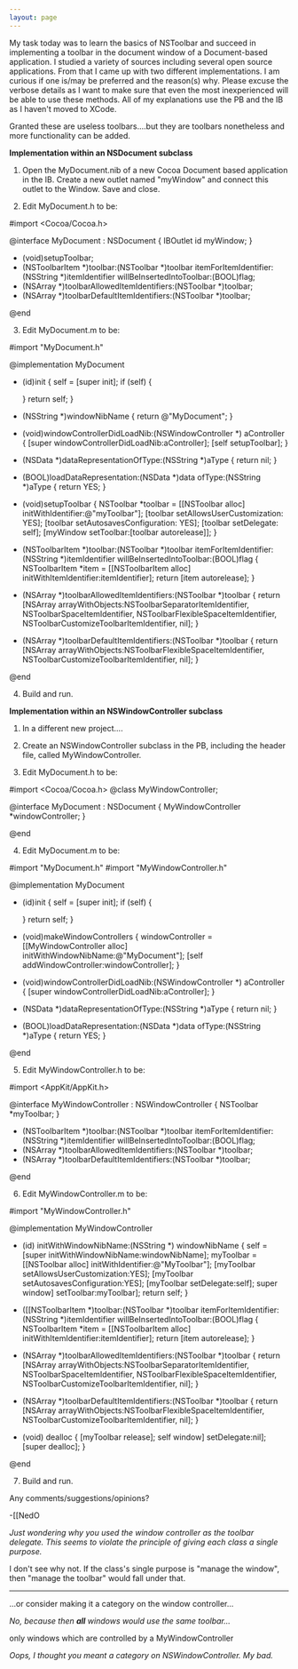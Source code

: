 ```yaml
---
layout: page
---
```




My task today was to learn the basics of NSToolbar and succeed in implementing a toolbar in the document window of a Document-based application. I studied a variety of sources including several open source applications. From that I came up with two different implementations. I am curious if one is/may be preferred and the reason(s) why. Please excuse the verbose details as I want to make sure that even the most inexperienced will be able to use these methods. All of my explanations use the PB and the IB as I haven't moved to XCode.

Granted these are useless toolbars....but they are toolbars nonetheless and more functionality can be added.

**Implementation within an NSDocument subclass**

1) Open the MyDocument.nib of a new Cocoa Document based application in the IB. Create a new outlet named "myWindow" and connect this outlet to the Window. Save and close.

2) Edit MyDocument.h to be:
    
#import <Cocoa/Cocoa.h>

@interface MyDocument : NSDocument
{
    IBOutlet id myWindow;
}

- (void)setupToolbar;
- (NSToolbarItem *)toolbar:(NSToolbar *)toolbar
     itemForItemIdentifier:(NSString *)itemIdentifier
 willBeInsertedIntoToolbar:(BOOL)flag;
- (NSArray *)toolbarAllowedItemIdentifiers:(NSToolbar *)toolbar;
- (NSArray *)toolbarDefaultItemIdentifiers:(NSToolbar *)toolbar;

@end


3) Edit MyDocument.m to be:
    
#import "MyDocument.h"

@implementation MyDocument

- (id)init
{
    self = [super init];
    if (self) {

    }
    return self;
}

- (NSString *)windowNibName
{
    return @"MyDocument";
}

- (void)windowControllerDidLoadNib:(NSWindowController *) aController
{
    [super windowControllerDidLoadNib:aController];
    [self setupToolbar];
}

- (NSData *)dataRepresentationOfType:(NSString *)aType
{
    return nil;
}

- (BOOL)loadDataRepresentation:(NSData *)data ofType:(NSString *)aType
{
    return YES;
}

- (void)setupToolbar
{
    NSToolbar *toolbar = [[NSToolbar alloc] initWithIdentifier:@"myToolbar"];
    [toolbar setAllowsUserCustomization: YES];
    [toolbar setAutosavesConfiguration: YES];
    [toolbar setDelegate: self];
    [myWindow setToolbar:[toolbar autorelease]];
}

- (NSToolbarItem *)toolbar:(NSToolbar *)toolbar itemForItemIdentifier:(NSString *)itemIdentifier willBeInsertedIntoToolbar:(BOOL)flag
{
    NSToolbarItem *item = [[NSToolbarItem alloc] initWithItemIdentifier:itemIdentifier];
    return [item autorelease];
}

- (NSArray *)toolbarAllowedItemIdentifiers:(NSToolbar *)toolbar
{
    return [NSArray arrayWithObjects:NSToolbarSeparatorItemIdentifier,
                                     NSToolbarSpaceItemIdentifier,
                                     NSToolbarFlexibleSpaceItemIdentifier,
                                     NSToolbarCustomizeToolbarItemIdentifier, nil];
}

- (NSArray *)toolbarDefaultItemIdentifiers:(NSToolbar *)toolbar
{
    return [NSArray arrayWithObjects:NSToolbarFlexibleSpaceItemIdentifier,
                                     NSToolbarCustomizeToolbarItemIdentifier, nil];
}

@end


4) Build and run.


**Implementation within an NSWindowController subclass**

1) In a different new project....

2) Create an NSWindowController subclass in the PB, including the header file, called MyWindowController.

3) Edit MyDocument.h to be:
    
#import <Cocoa/Cocoa.h>
@class MyWindowController;


@interface MyDocument : NSDocument
{
    MyWindowController			*windowController;
}

@end


4) Edit MyDocument.m to be:
    
#import "MyDocument.h"
#import "MyWindowController.h"


@implementation MyDocument

- (id)init
{
    self = [super init];
    if (self) {
    
    }
    return self;
}

- (void)makeWindowControllers
{
    windowController = [[MyWindowController alloc] initWithWindowNibName:@"MyDocument"];
    [self addWindowController:windowController];
}

- (void)windowControllerDidLoadNib:(NSWindowController *) aController
{
    [super windowControllerDidLoadNib:aController];
}

- (NSData *)dataRepresentationOfType:(NSString *)aType
{
    return nil;
}

- (BOOL)loadDataRepresentation:(NSData *)data ofType:(NSString *)aType
{
    return YES;
}

@end


5) Edit MyWindowController.h to be:
    
#import <AppKit/AppKit.h>


@interface MyWindowController : NSWindowController
{
    NSToolbar                   *myToolbar;
}

- (NSToolbarItem *)toolbar:(NSToolbar *)toolbar
     itemForItemIdentifier:(NSString *)itemIdentifier
 willBeInsertedIntoToolbar:(BOOL)flag;
- (NSArray *)toolbarAllowedItemIdentifiers:(NSToolbar *)toolbar;
- (NSArray *)toolbarDefaultItemIdentifiers:(NSToolbar *)toolbar;

@end


6) Edit MyWindowController.m to be:
    
#import "MyWindowController.h"


@implementation MyWindowController

- (id) initWithWindowNibName:(NSString *) windowNibName
{
    self = [super initWithWindowNibName:windowNibName];
    myToolbar = [[NSToolbar alloc] initWithIdentifier:@"MyToolbar"];
    [myToolbar setAllowsUserCustomization:YES];
    [myToolbar setAutosavesConfiguration:YES];
    [myToolbar setDelegate:self];
    super window] setToolbar:myToolbar];
    return self;
}

- ([[NSToolbarItem *)toolbar:(NSToolbar *)toolbar
     itemForItemIdentifier:(NSString *)itemIdentifier
 willBeInsertedIntoToolbar:(BOOL)flag
{
    NSToolbarItem *item = [[NSToolbarItem alloc] initWithItemIdentifier:itemIdentifier];
    return [item autorelease];
}

- (NSArray *)toolbarAllowedItemIdentifiers:(NSToolbar *)toolbar
{
    return [NSArray arrayWithObjects:NSToolbarSeparatorItemIdentifier,
                                     NSToolbarSpaceItemIdentifier,
                                     NSToolbarFlexibleSpaceItemIdentifier,
                                     NSToolbarCustomizeToolbarItemIdentifier, nil];
}

- (NSArray *)toolbarDefaultItemIdentifiers:(NSToolbar *)toolbar
{
    return [NSArray arrayWithObjects:NSToolbarFlexibleSpaceItemIdentifier,
                                     NSToolbarCustomizeToolbarItemIdentifier, nil];
}

- (void) dealloc
{
    [myToolbar release];
    self window] setDelegate:nil];
    [super dealloc];
}

@end


7) Build and run.

Any comments/suggestions/opinions?

-[[NedO

*Just wondering why you used the window controller as the toolbar delegate. This seems to violate the principle of giving each class a single purpose.*

I don't see why not. If the class's single purpose is "manage the window", then "manage the toolbar" would fall under that.

----

...or consider making it a category on the window controller...

*No, because then **all** windows would use the same toolbar...*

only windows which are controlled by a MyWindowController

*Oops, I thought you meant a category on NSWindowController. My bad.*
